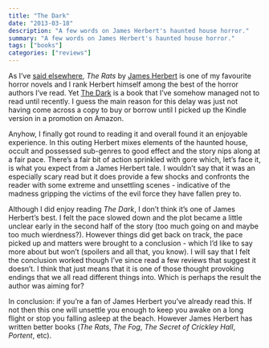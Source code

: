 ```yaml
---
title: "The Dark"
date: "2013-03-18"
description: "A few words on James Herbert's haunted house horror."
summary: "A few words on James Herbert's haunted house horror."
tags: ["books"]
categories: ["reviews"]
---
```


As I’ve [said elsewhere](../r2011-06-23-the-rats), *The Rats* by [James Herbert](http://en.wikipedia.org/wiki/James_Herbert) is one of my favourite horror novels and I rank Herbert himself among the best of the horror authors I’ve read. Yet [The Dark](https://en.wikipedia.org/wiki/The_Dark_(Herbert_novel)) is a book that I’ve somehow managed not to read until recently. I guess the main reason for this delay was just not having come across a copy to buy or borrow until I picked up the Kindle version in a promotion on Amazon.

Anyhow, I finally got round to reading it and overall found it an enjoyable experience. In this outing Herbert mixes elements of the haunted house, occult and possessed sub-genres to good effect and the story nips along at a fair pace. There’s a fair bit of action sprinkled with gore which, let’s face it, is what you expect from a James Herbert tale. I wouldn’t say that it was an especially scary read but it does provide a few shocks and confronts the reader with some extreme and unsettling scenes - indicative of the madness gripping the victims of the evil force they have fallen prey to.

Although I did enjoy reading *The Dark*, I don’t think it’s one of James Herbert’s best. I felt the pace slowed down and the plot became a little unclear early in the second half of the story (too much going on and maybe too much wierdness?). However things did get back on track, the pace picked up and matters were brought to a conclusion - which I’d like to say more about but won’t (spoilers and all that, you know). I will say that I felt the conclusion worked though I’ve since read a few reviews that suggest it doesn’t. I think that just means that it is one of those thought provoking endings that we all read different things into. Which is perhaps the result the author was aiming for?

In conclusion: if you’re a fan of James Herbert you’ve already read this. If not then this one will unsettle you enough to keep you awake on a long flight or stop you falling asleep at the beach. However James Herbert has written better books (*The Rats*, *The Fog*, *The Secret of Crickley Hall*, *Portent*, etc).
